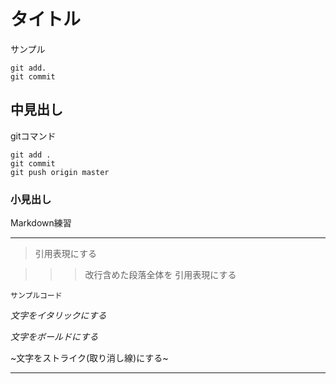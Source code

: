 # タイトル

サンプル

```
git add.
git commit
```


## 中見出し

gitコマンド

```
git add .
git commit
git push origin master
```


###  小見出し

Markdown練習

---

>引用表現にする

>>>改行含めた段落全体を
引用表現にする

`サンプルコード`

_文字をイタリックにする_

*文字をボールドにする*

~文字をストライク(取り消し線)にする~

---

 
